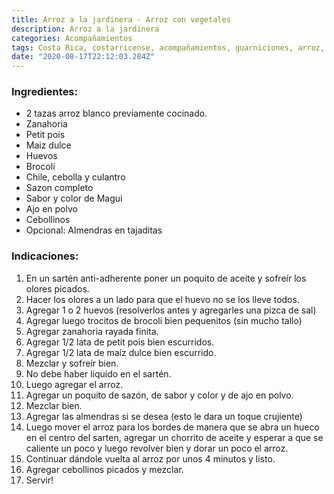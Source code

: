 ```yaml
---
title: Arroz a la jardinera - Arroz con vegetales
description: Arroz a la jardinera 
categories: Acompañamientos
tags: Costa Rica, costarricense, acompañamientos, guarniciones, arroz, vegetales
date: "2020-08-17T22:12:03.284Z"
---
```


### Ingredientes:

- 2 tazas arroz blanco previamente cocinado.
- Zanahoria
- Petit pois
- Maiz dulce
- Huevos
- Brocoli
- Chile, cebolla y culantro
- Sazon completo
- Sabor y color de Magui
- Ajo en polvo
- Cebollinos
- Opcional: Almendras en tajaditas

### Indicaciones:

1. En un sartén anti-adherente poner un poquito de aceite y sofreír los olores picados.
2. Hacer los olores a un lado para que el huevo no se los lleve todos.
3. Agregar 1 o 2 huevos (resolverlos antes y agregarles una pizca de sal)
4. Agregar luego trocitos de brocoli bien pequenitos (sin mucho tallo)
5. Agregar zanahoria rayada finita.
6. Agregar 1/2 lata de petit pois bien escurridos. 
7. Agregar 1/2 lata de maíz dulce bien escurrido. 
8. Mezclar y sofreír bien.
9. No debe haber líquido en el sartén. 
10. Luego agregar el arroz.
11. Agregar un poquito de sazón, de sabor y color y de ajo en polvo.
12. Mezclar bien.
13. Agregar las almendras si se desea (esto le dara un toque crujiente)
14. Luego mover el arroz para los bordes de manera que se abra un hueco en el centro del sarten,  agregar un chorrito de aceite y esperar a que se caliente un poco y luego revolver bien y dorar un poco el arroz. 
15. Continuar dándole vuelta al arroz por unos 4 minutos y listo.
16. Agregar cebollinos picados y mezclar.
17. Servir!
